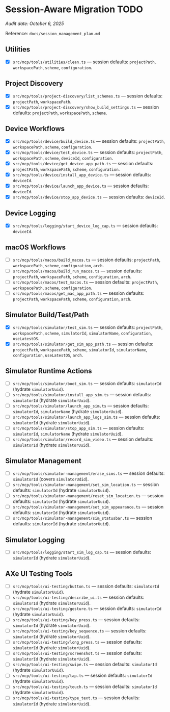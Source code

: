 # Session-Aware Migration TODO

_Audit date: October 6, 2025_

Reference: `docs/session_management_plan.md`

## Utilities
- [x] `src/mcp/tools/utilities/clean.ts` — session defaults: `projectPath`, `workspacePath`, `scheme`, `configuration`.

## Project Discovery
- [x] `src/mcp/tools/project-discovery/list_schemes.ts` — session defaults: `projectPath`, `workspacePath`.
- [x] `src/mcp/tools/project-discovery/show_build_settings.ts` — session defaults: `projectPath`, `workspacePath`, `scheme`.

## Device Workflows
- [x] `src/mcp/tools/device/build_device.ts` — session defaults: `projectPath`, `workspacePath`, `scheme`, `configuration`.
- [x] `src/mcp/tools/device/test_device.ts` — session defaults: `projectPath`, `workspacePath`, `scheme`, `deviceId`, `configuration`.
- [x] `src/mcp/tools/device/get_device_app_path.ts` — session defaults: `projectPath`, `workspacePath`, `scheme`, `configuration`.
- [x] `src/mcp/tools/device/install_app_device.ts` — session defaults: `deviceId`.
- [x] `src/mcp/tools/device/launch_app_device.ts` — session defaults: `deviceId`.
- [x] `src/mcp/tools/device/stop_app_device.ts` — session defaults: `deviceId`.

## Device Logging
- [x] `src/mcp/tools/logging/start_device_log_cap.ts` — session defaults: `deviceId`.

## macOS Workflows
- [ ] `src/mcp/tools/macos/build_macos.ts` — session defaults: `projectPath`, `workspacePath`, `scheme`, `configuration`, `arch`.
- [ ] `src/mcp/tools/macos/build_run_macos.ts` — session defaults: `projectPath`, `workspacePath`, `scheme`, `configuration`, `arch`.
- [ ] `src/mcp/tools/macos/test_macos.ts` — session defaults: `projectPath`, `workspacePath`, `scheme`, `configuration`.
- [ ] `src/mcp/tools/macos/get_mac_app_path.ts` — session defaults: `projectPath`, `workspacePath`, `scheme`, `configuration`, `arch`.

## Simulator Build/Test/Path
- [x] `src/mcp/tools/simulator/test_sim.ts` — session defaults: `projectPath`, `workspacePath`, `scheme`, `simulatorId`, `simulatorName`, `configuration`, `useLatestOS`.
- [x] `src/mcp/tools/simulator/get_sim_app_path.ts` — session defaults: `projectPath`, `workspacePath`, `scheme`, `simulatorId`, `simulatorName`, `configuration`, `useLatestOS`, `arch`.

## Simulator Runtime Actions
- [ ] `src/mcp/tools/simulator/boot_sim.ts` — session defaults: `simulatorId` (hydrate `simulatorUuid`).
- [ ] `src/mcp/tools/simulator/install_app_sim.ts` — session defaults: `simulatorId` (hydrate `simulatorUuid`).
- [ ] `src/mcp/tools/simulator/launch_app_sim.ts` — session defaults: `simulatorId`, `simulatorName` (hydrate `simulatorUuid`).
- [ ] `src/mcp/tools/simulator/launch_app_logs_sim.ts` — session defaults: `simulatorId` (hydrate `simulatorUuid`).
- [ ] `src/mcp/tools/simulator/stop_app_sim.ts` — session defaults: `simulatorId`, `simulatorName` (hydrate `simulatorUuid`).
- [ ] `src/mcp/tools/simulator/record_sim_video.ts` — session defaults: `simulatorId` (hydrate `simulatorUuid`).

## Simulator Management
- [ ] `src/mcp/tools/simulator-management/erase_sims.ts` — session defaults: `simulatorId` (covers `simulatorUdid`).
- [ ] `src/mcp/tools/simulator-management/set_sim_location.ts` — session defaults: `simulatorId` (hydrate `simulatorUuid`).
- [ ] `src/mcp/tools/simulator-management/reset_sim_location.ts` — session defaults: `simulatorId` (hydrate `simulatorUuid`).
- [ ] `src/mcp/tools/simulator-management/set_sim_appearance.ts` — session defaults: `simulatorId` (hydrate `simulatorUuid`).
- [ ] `src/mcp/tools/simulator-management/sim_statusbar.ts` — session defaults: `simulatorId` (hydrate `simulatorUuid`).

## Simulator Logging
- [ ] `src/mcp/tools/logging/start_sim_log_cap.ts` — session defaults: `simulatorId` (hydrate `simulatorUuid`).

## AXe UI Testing Tools
- [ ] `src/mcp/tools/ui-testing/button.ts` — session defaults: `simulatorId` (hydrate `simulatorUuid`).
- [ ] `src/mcp/tools/ui-testing/describe_ui.ts` — session defaults: `simulatorId` (hydrate `simulatorUuid`).
- [ ] `src/mcp/tools/ui-testing/gesture.ts` — session defaults: `simulatorId` (hydrate `simulatorUuid`).
- [ ] `src/mcp/tools/ui-testing/key_press.ts` — session defaults: `simulatorId` (hydrate `simulatorUuid`).
- [ ] `src/mcp/tools/ui-testing/key_sequence.ts` — session defaults: `simulatorId` (hydrate `simulatorUuid`).
- [ ] `src/mcp/tools/ui-testing/long_press.ts` — session defaults: `simulatorId` (hydrate `simulatorUuid`).
- [ ] `src/mcp/tools/ui-testing/screenshot.ts` — session defaults: `simulatorId` (hydrate `simulatorUuid`).
- [ ] `src/mcp/tools/ui-testing/swipe.ts` — session defaults: `simulatorId` (hydrate `simulatorUuid`).
- [ ] `src/mcp/tools/ui-testing/tap.ts` — session defaults: `simulatorId` (hydrate `simulatorUuid`).
- [ ] `src/mcp/tools/ui-testing/touch.ts` — session defaults: `simulatorId` (hydrate `simulatorUuid`).
- [ ] `src/mcp/tools/ui-testing/type_text.ts` — session defaults: `simulatorId` (hydrate `simulatorUuid`).
